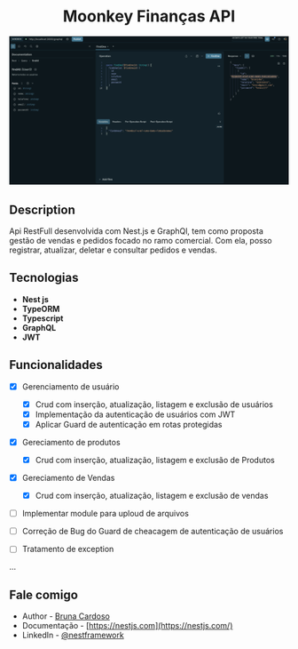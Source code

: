 

<p align="center">
  <h1 align="center">Moonkey Finanças API</h1>
  <p align="center">
  <a href="" target="blank"><img src="./public/1.png" width="800" alt="Nest Logo" /></a>
  </p>
</p>

[circleci-image]: https://img.shields.io/circleci/build/github/nestjs/nest/master?token=abc123def456
[circleci-url]: https://circleci.com/gh/nestjs/nest



## Description

Api RestFull desenvolvida com Nest.js e GraphQl, tem como proposta gestão de vendas e pedidos focado no ramo comercial. Com ela, posso registrar, atualizar, deletar e consultar pedidos e vendas.

## Tecnologias

 - <b>Nest js</b>
 - <b>TypeORM</b>
 - <b>Typescript</b>
 - <b>GraphQL</b>
 - <b>JWT</b>

## Funcionalidades

- [X] Gerenciamento de usuário

  - [X] Crud com inserção, atualização, listagem e exclusão de usuários
  - [X] Implementação da autenticação de usuários com JWT
  - [X] Aplicar Guard de autenticação em rotas protegidas

- [X] Gereciamento de produtos
  - [X] Crud com inserção, atualização, listagem e exclusão de Produtos
  
- [X] Gereciamento de Vendas
  - [X] Crud com inserção, atualização, listagem e exclusão de vendas
    
- [ ] Implementar module para uploud de arquivos

- [ ] Correção de Bug do Guard de cheacagem de autenticação de usuários

- [ ] Tratamento de exception

...



## Fale comigo

- Author - [Bruna Cardoso](https://kamilmysliwiec.com)
- Documentação - [https://nestjs.com](https://nestjs.com/)
- LinkedIn - [@nestframework](https://twitter.com/nestframework)

